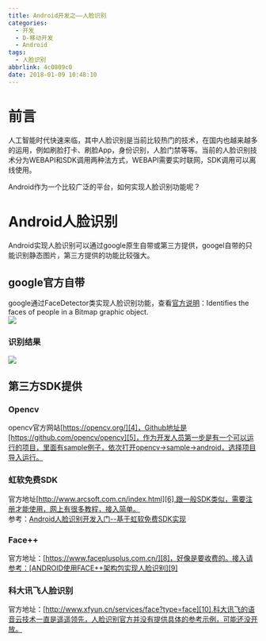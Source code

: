 ```yaml
---
title: Android开发之——人脸识别
categories:
  - 开发
  - D-移动开发
  - Android
tags:
  - 人脸识别
abbrlink: 4c0809c0
date: 2018-01-09 10:48:10
---
```

# 前言 
人工智能时代快速来临，其中人脸识别是当前比较热门的技术，在国内也越来越多的运用，例如刷脸打卡、刷脸App，身份识别，人脸门禁等等。当前的人脸识别技术分为WEBAPI和SDK调用两种法方式，WEBAPI需要实时联网，SDK调用可以离线使用。  

Android作为一个比较广泛的平台，如何实现人脸识别功能呢？  

<!--more-->
# Android人脸识别 
Android实现人脸识别可以通过google原生自带或第三方提供，googel自带的只能识别静态图片，第三方提供的功能比较强大。  

## google官方自带 
google通过FaceDetector类实现人脸识别功能，查看[官方说明][1]：Identifies the faces of people in a Bitmap graphic object.  
![][2]
### 识别结果 
![][3]
## 第三方SDK提供 
### Opencv
opencv官方网站[https://opencv.org/][4]，Github地址是[https://github.com/opencv/opencv][5]，作为开发人员第一步是有一个可以运行的项目，里面有sample例子，依次打开opencv->sample->android，选择项目导入运行。 

### 虹软免费SDK  
官方地址[http://www.arcsoft.com.cn/index.html][6],跟一般SDK类似，需要注册才能使用，网上有很多教程，接入简单。  
参考：[Android人脸识别开发入门--基于虹软免费SDK实现][7]  
### Face++ 
官方地址：[https://www.faceplusplus.com.cn/][8]，好像是要收费的。接入请参考：[ANDROID使用FACE++架构包实现人脸识别][9]
### 科大讯飞人脸识别
官方地址：[http://www.xfyun.cn/services/face?type=face][10],科大讯飞的语音云技术一直是遥遥领先，人脸识别官方并没有提供具体的参考示例，可能还没开放。 






[1]: https://developer.android.google.cn/reference/android/media/FaceDetector.html 
[2]: https://cdn.staticaly.com/gh/PGzxc/CDN/master/blog-image/android-facedetector.png
[3]: https://cdn.staticaly.com/gh/PGzxc/CDN/master/blog-image/android-face-detector-result.png
[4]: https://opencv.org/
[5]: https://github.com/opencv/opencv
[6]: http://www.arcsoft.com.cn/index.html
[7]: https://www.jianshu.com/p/75733cff88a3
[8]: https://www.faceplusplus.com.cn/
[9]: http://www.bubblyyi.com/2016/09/13/android%E4%BD%BF%E7%94%A8face%E6%9E%B6%E6%9E%84%E5%8C%85%E5%AE%9E%E7%8E%B0%E4%BA%BA%E8%84%B8%E8%AF%86%E5%88%AB/
[10]: http://www.xfyun.cn/services/face?type=face

